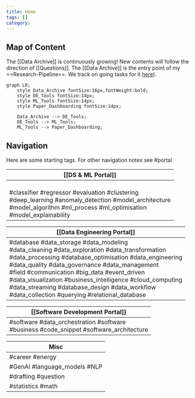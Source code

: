 ```yaml
---
title: Home
tags: []
category:
---
```

## Map of Content

The [[Data Archive]] is continuously growing! New contents will follow the direction of [[Questions]]. The [[Data Archive]] is the entry point of my ==Research-Pipeline==. We track on going tasks for it [here](https://docs.google.com/spreadsheets/d/1PMMFXlFfYjfba5VZQBVGcdtpXVQjPfDAL_MnDBobR1Y/edit?gid=0#gid=0)).

```mermaid
graph LR;
    style Data_Archive fontSize:16px,fontWeight:bold;
    style DE_Tools fontSize:14px;
    style ML_Tools fontSize:14px;
    style Paper_Dashboarding fontSize:14px;

    Data_Archive --> DE_Tools;
    DE_Tools --> ML_Tools;
    ML_Tools --> Paper_Dashboarding;
```

## Navigation

Here are some starting tags. For other navigation notes see #portal 

| [[DS & ML Portal]]                                                                                                                                                                       |
| ---------------------------------------------------------------------------------------------------------------------------------------------------------------------------------------- |
| <br>#classifier #regressor #evaluation #clustering<br> #deep_learning #anomaly_detection #model_architecture<br> #model_algorithm #ml_process #ml_optimisation<br> #model_explainability |

| [[Data Engineering Portal]]                                                                                                                                                                                                                                                                                                                                                                                                                       |
| ------------------------------------------------------------------------------------------------------------------------------------------------------------------------------------------------------------------------------------------------------------------------------------------------------------------------------------------------------------------------------------------------------------------------------------------------- |
| #database #data_storage  #data_modeling<br>#data_cleaning #data_exploration  #data_transformation <br>#data_processing #database_optimisation #data_engineering <br>#data_quality #data_governance #data_management <br>#field #communication #big_data #event_driven <br>#data_visualization #business_intelligence #cloud_computing<br>#data_streaming #database_design #data_workflow<br>#data_collection #querying  #relational_database <br> |

| [[Software Development Portal]]                                                                 |
| ----------------------------------------------------------------------------------------------- |
| #software  #data_orchestration #software <br>#business #code_snippet #software_architecture<br> |

| Misc<br>                     |
| ---------------------------- |
| #career #energy              |
| #GenAI #language_models #NLP |
| #drafting #question          |
| #statistics #math            |
